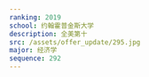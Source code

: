 ```yaml
---
ranking: 2019
school: 约翰霍普金斯大学
description: 全美第十
src: /assets/offer_update/295.jpg
major: 经济学
sequence: 292
---
```


